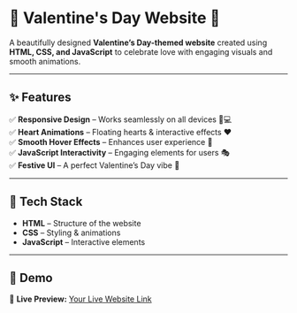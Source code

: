 # 🎉 Valentine's Day Website 💖  

A beautifully designed **Valentine’s Day-themed website** created using **HTML, CSS, and JavaScript** to celebrate love with engaging visuals and smooth animations.  

---

## ✨ Features  

✅ **Responsive Design** – Works seamlessly on all devices 📱💻  
✅ **Heart Animations** – Floating hearts & interactive effects ❤️  
✅ **Smooth Hover Effects** – Enhances user experience 💫  
✅ **JavaScript Interactivity** – Engaging elements for users 🎭  
✅ **Festive UI** – A perfect Valentine’s Day vibe 🌹  

---

## 🚀 Tech Stack  

- **HTML** – Structure of the website  
- **CSS** – Styling & animations  
- **JavaScript** – Interactive elements  

---

## 📸 Demo  

🔗 **Live Preview:** [Your Live Website Link](https://valentine-day-website-nu.vercel.app/)
